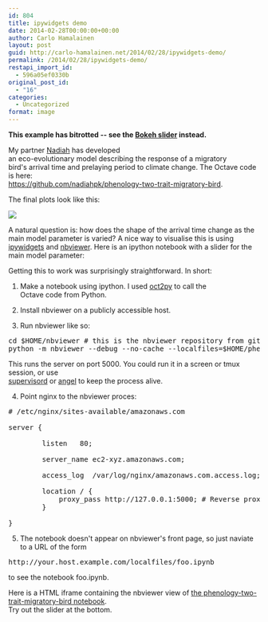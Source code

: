 ```yaml
---
id: 804
title: ipywidgets demo
date: 2014-02-28T00:00:00+00:00
author: Carlo Hamalainen
layout: post
guid: http://carlo-hamalainen.net/2014/02/28/ipywidgets-demo/
permalink: /2014/02/28/ipywidgets-demo/
restapi_import_id:
  - 596a05ef0330b
original_post_id:
  - "16"
categories:
  - Uncategorized
format: image
---
```

 **This example has bitrotted -- see the [Bokeh slider](https://carlo-hamalainen.net/blog/2015/7/31/bokeh-slider-for-phenology-of-two-interdependent-traits-in-migratory-birds-in-response-to-climate-change) instead.** 



My partner [Nadiah](http://nadiah.org) has developed  
an eco-evolutionary model describing the response of a migratory  
bird's arrival time and prelaying period to climate change. The Octave code is here:  
<https://github.com/nadiahpk/phenology-two-trait-migratory-bird>.

The final plots look like this: 

<img src="https://i2.wp.com/s3.amazonaws.com/carlo-hamalainen.net/oldblog/blogdata/x-2014-02/single-solution-two-trait-model.png?w=1100&#038;ssl=1" data-recalc-dims="1" /> 

A natural question is: how does the shape of the arrival time change as the main model parameter is varied? A nice way to visualise this is using [ipywidgets](https://github.com/jakevdp/ipywidgets) and [nbviewer](https://github.com/ipython/nbviewer). Here is an ipython notebook with a slider for the main model parameter: 

Getting this to work was surprisingly straightforward. In short: 

1. Make a notebook using ipython. I used [oct2py](https://pypi.python.org/pypi/oct2py) to call the  
Octave code from Python. 

2. Install nbviewer on a publicly accessible host. 

3. Run nbviewer like so:

<pre>cd $HOME/nbviewer # this is the nbviewer repository from github
python -m nbviewer --debug --no-cache --localfiles=$HOME/phenology-two-trait-migratory-bird
</pre>

This runs the server on port 5000. You could run it in a screen or tmux session, or use  
[supervisord](http://supervisord.org/) or [angel](https://hackage.haskell.org/package/angel) to keep the process alive.

4. Point nginx to the nbviewer proces: 

<pre># /etc/nginx/sites-available/amazonaws.com

server {

        listen   80;

        server_name ec2-xyz.amazonaws.com;

        access_log  /var/log/nginx/amazonaws.com.access.log;

        location / {
            proxy_pass http://127.0.0.1:5000; # Reverse proxy to nbviewer
        }

}
</pre>

5. The notebook doesn't appear on nbviewer's front page, so just naviate to a URL of the form 

<pre>http://your.host.example.com/localfiles/foo.ipynb
</pre>

to see the notebook foo.ipynb. 

Here is a HTML iframe containing the nbviewer view of [the phenology-two-trait-migratory-bird notebook](https://github.com/nadiahpk/phenology-two-trait-migratory-bird).  
Try out the slider at the bottom. 

<!-- [http://ec2-107-22-54-51.compute-1.amazonaws.com/localfile/arrival\_times\_notebook.ipynb](http://ec2-107-22-54-51.compute-1.amazonaws.com/localfile/arrival_times_notebook.ipynb) 

IPython development has really taken off recently; check out the SciPy 2013 keynote for more info: 

<div class="jetpack-video-wrapper">
  <span class="embed-youtube" style="text-align:center; display: block;"></span>
</div>